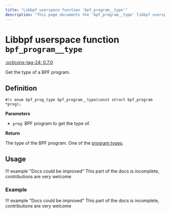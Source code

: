 ```yaml
---
title: "Libbpf userspace function 'bpf_program__type'"
description: "This page documents the 'bpf_program__type' libbpf userspace function, including its definition, usage, and examples."
---
```

# Libbpf userspace function `bpf_program__type`

<!-- [LIBBPF_TAG] -->
[:octicons-tag-24: 0.7.0](https://github.com/libbpf/libbpf/releases/tag/v0.7.0)
<!-- [/LIBBPF_TAG] -->

Get the type of a BPF program.

## Definition

`#!c enum bpf_prog_type bpf_program__type(const struct bpf_program *prog);`

**Parameters**

- `prog`: BPF program to get the type of.

**Return**

The type of the BPF program. One of the [program types](../../../linux/program-type/index.md).

## Usage

!!! example "Docs could be improved"
    This part of the docs is incomplete, contributions are very welcome

### Example

!!! example "Docs could be improved"
    This part of the docs is incomplete, contributions are very welcome
